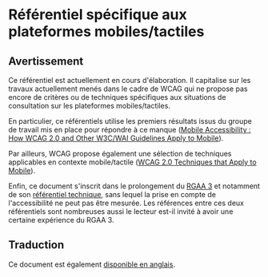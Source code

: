 # Référentiel spécifique aux plateformes mobiles/tactiles

## Avertissement

Ce référentiel est actuellement en cours d'élaboration. Il capitalise sur les travaux actuellement menés dans le cadre de WCAG qui ne propose pas encore de critères ou de techniques spécifiques aux situations de consultation sur les plateformes mobiles/tactiles.

En particulier, ce référentiels utilise les premiers résultats issus du groupe de travail mis en place pour répondre à ce manque (<a href="http://www.w3.org/TR/mobile-accessibility-mapping/" lang="en">Mobile Accessibility&nbsp;: How WCAG 2.0 and Other W3C/WAI Guidelines Apply to Mobile</a>).

Par ailleurs, WCAG propose également une sélection de techniques applicables en contexte mobile/tactile (<a href="http://www.w3.org/WAI/GL/mobile-a11y-tf/MobileTechniques/" lang="en">WCAG 2.0 Techniques that Apply to Mobile</a>).

Enfin, ce document s'inscrit dans le prolongement du [RGAA 3](http://references.modernisation.gouv.fr/rgaa/) et notamment de son [référentiel technique](http://references.modernisation.gouv.fr/rgaa/criteres.html), sans lequel la prise en compte de l'accessibilité ne peut pas être mesurée. Les références entre ces deux référentiels sont nombreuses aussi le lecteur est-il invité à avoir une certaine expérience du RGAA 3.

## Traduction

Ce document est également [disponible en anglais](https://github.com/DISIC/referentiel-mobile-tactile/tree/en).
